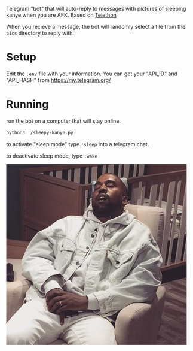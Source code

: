 Telegram "bot" that will auto-reply to messages with pictures of sleeping kanye when you are AFK. Based on [Telethon]


When you recieve a message, the bot will randomly select a file from the `pics` directory to reply with.

# Setup
Edit the `.env` file with your information. You can get your "API_ID" and "API_HASH" from https://my.telegram.org/

# Running
run the bot on a computer that will stay online.

```bash
python3 ./sleepy-kanye.py
```
to activate "sleep mode" type `!sleep` into a telegram chat.

to deactivate sleep mode, type `!wake`


![alt text](pics/chair.jpg)




[Telethon]: https://github.com/LonamiWebs/Telethon
